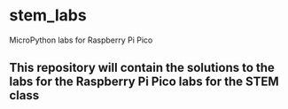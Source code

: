 # stem_labs
MicroPython labs for Raspberry Pi Pico

## This repository will contain the solutions to the labs for the Raspberry Pi Pico labs for the STEM class
